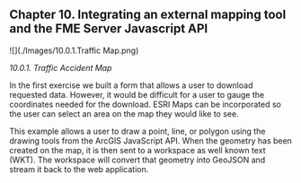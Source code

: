Chapter 10. Integrating an external mapping tool and the FME Server Javascript API
-----------------------------------------------------

![](./Images/10.0.1.Traffic
Map.png)

*10.0.1. Traffic Accident Map*

In the first exercise we built a form that allows a user to
download requested data. However, it would be difficult for a user to
gauge the coordinates needed for the download. ESRI Maps can be
incorporated so the user can select an area on the map they would like
to see.

This example allows a user to draw a point, line, or polygon using the
drawing tools from the ArcGIS JavaScript API. When the geometry has been
created on the map, it is then sent to a workspace as well known text (WKT).
The workspace will convert that geometry into GeoJSON and stream it back
to the web application.
